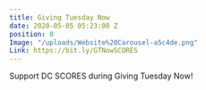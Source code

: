 ```yaml
---
title: Giving Tuesday Now
date: 2020-05-05 05:23:00 Z
position: 0
Image: "/uploads/Website%20Carousel-a5c4de.png"
Link: https://bit.ly/GTNowSCORES
---
```


Support DC SCORES during Giving Tuesday Now!
